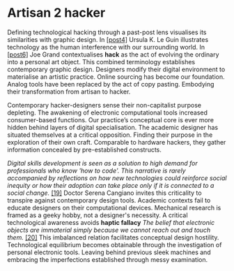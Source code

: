 # Artisan 2 hacker
Defining technological hacking through a past-post lens visualises its similarities with graphic design. In <a href=#post-post4>[post4]</a> Ursula K. Le Guin illustrates technology as the human interference with our surrounding world. In <a href=#post-post6>[post6]</a> Joe Grand contextualises **hack** as the act of evolving the ordinary into a personal art object. This combined terminology establishes contemporary graphic design. Designers modify their digital environment to materialise an artistic practice. Online sourcing has become our foundation. Analog tools have been replaced by the act of copy pasting. Embodying their transformation from artisan to hacker.


Contemporary hacker-designers sense their non-capitalist purpose depleting. The awakening of electronic computational tools increased consumer-based functions. Our practice’s conceptual core is ever more hidden behind layers of digital specialisation. The academic designer has situated themselves at a critical opposition. Finding their purpose in the exploration of their own craft. Comparable to hardware hackers, they gather information concealed by pre-established constructs.


*Digital skills development is seen as a solution to high demand for professionals who know 'how to code'. This narrative is rarely accompanied by reflections on how new technologies could reinforce social inequity or how their adoption can take place only if it is connected to a social change.* <a href="#bibliography">[19]</a> Doctor Serena Cangiano invites this criticality to transpire against contemporary design tools. Academic contexts fail to educate designers on their computational devices. Mechanical research is framed as a geeky hobby, not a designer's necessity. A critical technological awareness avoids **haptic fallacy** *The belief that electronic objects are immaterial simply because we cannot reach out and touch them.* <a href="#bibliography">[20]</a> This imbalanced relation facilitates conceptual design hostility. Technological equilibrium becomes obtainable through the investigation of personal electronic tools. Leaving behind previous sleek machines and embracing the imperfections established through messy examination. 
